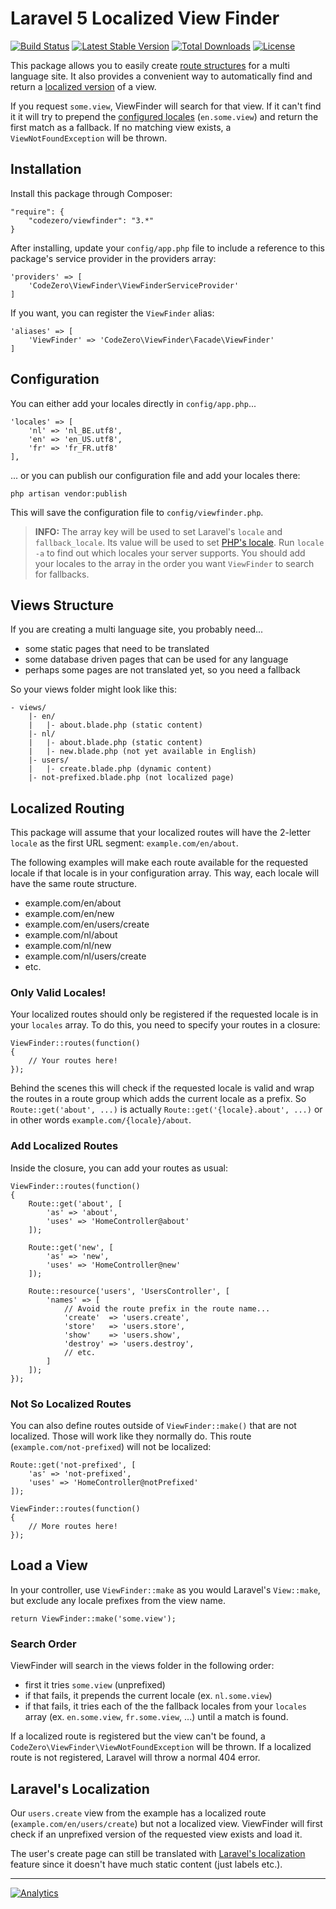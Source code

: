 # Laravel 5 Localized View Finder

[![Build Status](https://travis-ci.org/codezero-be/viewfinder.svg?branch=master)](https://travis-ci.org/codezero-be/viewfinder)
[![Latest Stable Version](https://poser.pugx.org/codezero/viewfinder/v/stable.svg)](https://packagist.org/packages/codezero/viewfinder)
[![Total Downloads](https://poser.pugx.org/codezero/viewfinder/downloads.svg)](https://packagist.org/packages/codezero/viewfinder)
[![License](https://poser.pugx.org/codezero/viewfinder/license.svg)](https://packagist.org/packages/codezero/viewfinder)

This package allows you to easily create [route structures](#localized-routing) for a multi language site. It also provides a convenient way to automatically find and return a [localized version](#load-a-view) of a view.

If you request `some.view`, ViewFinder will search for that view. If it can't find it it will try to prepend the [configured locales](#configuration) (`en.some.view`) and return the first match as a fallback. If no matching view exists, a `ViewNotFoundException` will be thrown.

## Installation

Install this package through Composer:

    "require": {
    	"codezero/viewfinder": "3.*"
    }

After installing, update your `config/app.php` file to include a reference to this package's service provider in the providers array:

    'providers' => [
	    'CodeZero\ViewFinder\ViewFinderServiceProvider'
    ]

If you want, you can register the `ViewFinder` alias:

    
    'aliases' => [
        'ViewFinder' => 'CodeZero\ViewFinder\Facade\ViewFinder'
    ]

## Configuration

You can either add your locales directly in `config/app.php`...

    'locales' => [
        'nl' => 'nl_BE.utf8',
        'en' => 'en_US.utf8',
        'fr' => 'fr_FR.utf8'
    ],

... or you can publish our configuration file and add your locales there:

    php artisan vendor:publish

This will save the configuration file to `config/viewfinder.php`.

> **INFO:** The array key will be used to set Laravel's `locale` and `fallback_locale`. Its value will be used to set [PHP's locale](http://php.net/setlocale). Run `locale -a` to find out which locales your server supports. You should add your locales to the array in the order you want `ViewFinder` to search for fallbacks.

## Views Structure

If you are creating a multi language site, you probably need...

- some static pages that need to be translated
- some database driven pages that can be used for any language
- perhaps some pages are not translated yet, so you need a fallback

So your views folder might look like this:

    - views/
        |- en/
        |   |- about.blade.php (static content)
        |- nl/
        |   |- about.blade.php (static content)
        |   |- new.blade.php (not yet available in English)
        |- users/
        |   |- create.blade.php (dynamic content)
        |- not-prefixed.blade.php (not localized page)

## Localized Routing

This package will assume that your localized routes will have the 2-letter `locale` as the first URL segment: `example.com/en/about`.

The following examples will make each route available for the requested locale if that locale is in your configuration array. This way, each locale will have the same route structure.

- example.com/en/about
- example.com/en/new
- example.com/en/users/create
- example.com/nl/about
- example.com/nl/new
- example.com/nl/users/create
- etc.

### Only Valid Locales!

Your localized routes should only be registered if the requested locale is in your `locales` array. To do this, you need to specify your routes in a closure:

    ViewFinder::routes(function()
    {
        // Your routes here!
    });

Behind the scenes this will check if the requested locale is valid and wrap the routes in a route group which adds the current locale as a prefix. So `Route::get('about', ...)` is actually `Route::get('{locale}.about', ...)` or in other words `example.com/{locale}/about`.

### Add Localized Routes

Inside the closure, you can add your routes as usual:

    ViewFinder::routes(function()
    {
        Route::get('about', [
            'as' => 'about',
            'uses' => 'HomeController@about'
        ]);
    
        Route::get('new', [
            'as' => 'new',
            'uses' => 'HomeController@new'
        ]);
    
        Route::resource('users', 'UsersController', [
            'names' => [
                // Avoid the route prefix in the route name...
                'create'  => 'users.create',
                'store'   => 'users.store',
                'show'    => 'users.show',
                'destroy' => 'users.destroy',
                // etc.
            ]
        ]);
    });

### Not So Localized Routes
You can also define routes outside of `ViewFinder::make()` that are not localized. Those will work like they normally do. This route (`example.com/not-prefixed`) will not be localized:

	Route::get('not-prefixed', [
  		'as' => 'not-prefixed',
   		'uses' => 'HomeController@notPrefixed'
   	]);

    ViewFinder::routes(function()
    {
        // More routes here!
    });


## Load a View

In your controller, use `ViewFinder::make` as you would Laravel's `View::make`, but exclude any locale prefixes from the view name.

    return ViewFinder::make('some.view');

### Search Order

ViewFinder will search in the views folder in the following order:

- first it tries `some.view` (unprefixed)
- if that fails, it prepends the current locale (ex. `nl.some.view`)
- if that fails, it tries each of the the fallback locales from your `locales` array (ex. `en.some.view`, `fr.some.view`, ...) until a match is found.

If a localized route is registered but the view can't be found, a `CodeZero\ViewFinder\ViewNotFoundException` will be thrown. If a localized route is not registered, Laravel will throw a normal 404 error.

## Laravel's Localization

Our `users.create` view from the example has a localized route (`example.com/en/users/create`) but not a localized view. ViewFinder will first check if an unprefixed version of the requested view exists and load it.

The user's create page can still be translated with [Laravel's localization](http://laravel.com/docs/5.0/localization) feature since it doesn't have much static content (just labels etc.).

---
[![Analytics](https://ga-beacon.appspot.com/UA-58876018-1/codezero-be/viewfinder)](https://github.com/igrigorik/ga-beacon)